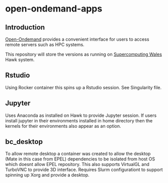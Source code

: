 # open-ondemand-apps

## Introduction

[Open-Ondemand](https://osc.github.io/ood-documentation/latest/) provides a convenient interface for users to access remote servers such as HPC systems.

This repository will store the versions as running on [Supercomputing Wales](https://portal.supercomputing.wales) Hawk system.

## Rstudio

Using Rocker container this spins up a Rstudio session.  See Singularity file.

## Jupyter

Uses Anaconda as installed on Hawk to provide Jupyter session.  If users install jupyter in their environments installed in home directory then the kernels for their environments also appear as an option.

## bc_desktop

To allow remote desktop a container was created to allow the desktop (Mate in this case from EPEL) dependencies to be isolated from host OS which doesnt allow EPEL repository.  This also supports VirtualGL and TurboVNC to provide 3D interface.  Requires Slurm configurationt to support spinning up Xorg and provide a desktop.
